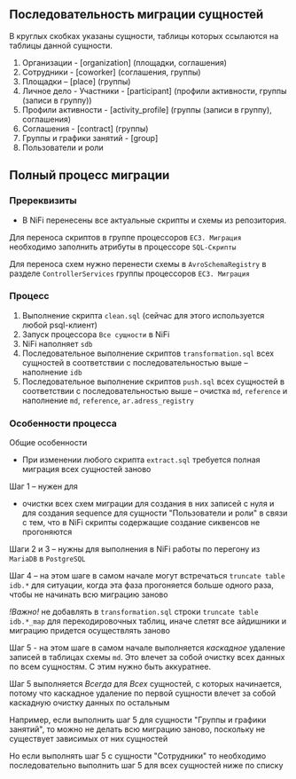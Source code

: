 ## Последовательность миграции сущностей

В круглых скобках указаны сущности, таблицы которых ссылаются на таблицы данной сущности.

1. Организации - [organization] (площадки, соглашения)
2. Сотрудники - [coworker] (соглашения, группы)
3. Площадки – [place] (группы)
4. Личное дело - Участники - [participant] (профили активности, группы (записи в группу))
5. Профили активности - [activity_profile] (группы (записи в группу), соглашения)
6. Соглашения - [contract] (группы)
7. Группы и графики занятий - [group]
8. Пользователи и роли

## Полный процесс миграции

### Пререквизиты
- В NiFi перенесены все актуальные скрипты и схемы из репозитория.

Для переноса скриптов в группе процессоров `ЕСЗ. Миграция` необходимо заполнить атрибуты в процессоре `SQL-Скрипты`

Для переноса схем нужно перенести схемы в `AvroSchemaRegistry` в разделе `ControllerServices` группы процессоров `ЕСЗ. Миграция`
 

### Процесс

1. Выполнение скрипта `clean.sql` (сейчас для этого используется любой psql-клиент)
2. Запуск процессора `Все сущности` в NiFi
3. NiFi наполняет `sdb`
4. Последовательное выполнение скриптов `transformation.sql` всех сущностей в соответствии
с последовательностью выше – наполнение `idb`
5. Последовательное выполнение скриптов `push.sql` всех сущностей в соответствии с
последовательностью выше – очистка `md`, `reference` и наполнение `md`, `reference`, `ar.adress_registry`

### Особенности процесса

Общие особенности

- При изменении любого скрипта `extract.sql` требуется полная миграция всех сущностей заново

Шаг 1 – нужен для
- очистки всех схем миграции для создания в них записей с нуля и для
создания sequence для сущности "Пользователи и роли" в связи с тем, что в NiFi скрипты
содержащие создание сиквенсов не прогоняются

Шаги 2 и 3 – нужны для выполнения в NiFi работы по перегону из `MariaDB` в `PostgreSQL` 

Шаг 4 – на этом шаге в самом начале могут встречаться `truncate table idb.*` для ситуации, когда
эта фаза прогоняется больше одного раза, чтобы не начинать всю миграцию заново

*!Важно!* не добавлять в `transformation.sql` строки `truncate table idb.*_map` для перекодировочных таблиц, иначе слетят все айдишники
и миграцию придется осуществлять заново

Шаг 5 - на этом шаге в самом начале выполняется *каскадное* удаление записей в таблицах схемы `md`.
Это влечет за собой очистку всех данных по всем сущностям. С этим нужно быть аккуратнее.

Шаг 5 выполняется *Всегда* для *Всех* сущностей, с которых начинается, потому что каскадное удаление по первой сущности влечет
за собой каскадную очистку данных по остальным

Например, если выполнить шаг 5 для сущности "Группы и графики занятий", то можно не делать всю миграцию заново, поскольку
не существует зависимых от них сущностей

Но если выполнять шаг 5 с сущности "Сотрудники" то необходимо последовательно выполнить шаг 5 для всех сущностей ниже по списку

